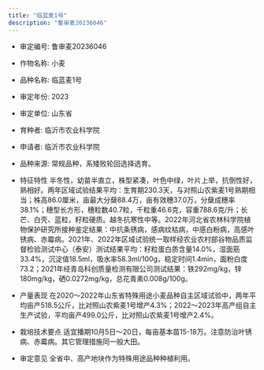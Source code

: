 ```yaml
---
title: "临蓝麦1号"
description: "鲁审麦20236046"
---
```

* 审定编号:  鲁审麦20236046

*  作物名称:  小麦

*  品种名称:  临蓝麦1号

*  审定年份:  2023

*  审定单位:  山东省

* 育种者:  临沂市农业科学院

*  申请者:  临沂市农业科学院

*  品种来源:  常规品种，系矮败轮回选择选育。

*  特征特性
半冬性，幼苗半直立，株型紧凑，叶色中绿，叶片上举，抗倒性好，熟相好。两年区域试验结果平均：生育期230.3天，与对照山农紫麦1号熟期相当；株高86.0厘米，亩最大分蘖88.4万，亩有效穗37.0万，分蘖成穗率38.1%；穗型长方形，穗粒数40.7粒，千粒重46.6克，容重788.6克/升；长芒、白壳、蓝粒，籽粒硬质。越冬抗寒性中等。2022年河北省农林科学院植物保护研究所接种鉴定结果：中抗条锈病，感病纹枯病，中感白粉病，高感叶锈病、赤霉病。2021年、2022年区域试验统一取样经农业农村部谷物品质监督检验测试中心（泰安）测试结果平均：籽粒蛋白质含量14.0%，湿面筋33.4%，沉淀值18.5ml，吸水率58.3ml/100g，稳定时间1.4min，面粉白度73.2；2021年经青岛科创质量检测有限公司测试结果：铁292mg/kg，锌180mg/kg，硒0.0272mg/kg，总花青素0.008g/100g。

*  产量表现
在2020～2022年山东省特殊用途小麦品种自主区域试验中，两年平均亩产518.5公斤，比对照山农紫麦1号增产4.3%；2022～2023年高产组自主生产试验，平均亩产499.0公斤，比对照山农紫麦1号增产2.4%。

*  栽培技术要点
适宜播期10月5日～20日，每亩基本苗15-18万。注意防治叶锈病、赤霉病。其它管理措施同一般大田。

*  审定意见
全省中、高产地块作为特殊用途品种种植利用。

